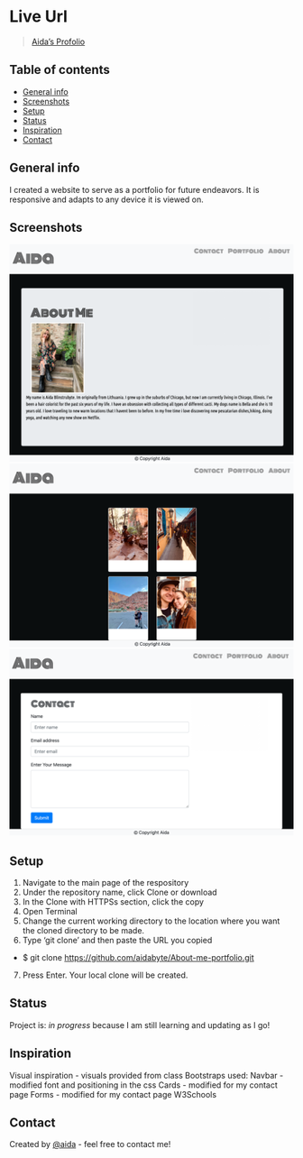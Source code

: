 # Live Url
> [Aida’s Profolio](https://aidabyte.github.io/About-me-portfolio/)

## Table of contents
* [General info](#general-info)
* [Screenshots](#screenshots)
* [Setup](#setup)
* [Status](#status)
* [Inspiration](#inspiration)
* [Contact](#contact)

## General info
I created a website to serve as a portfolio for future endeavors. It is responsive and adapts to any device it is viewed on.

## Screenshots
![Example screenshot](Images/aboutme.png)
![Example screenshot](Images/portfolio.png)
![Example screenshot](Images/contact.png)

## Setup

1. Navigate to the main page of the respository
2. Under the repository name, click Clone or download
3. In the Clone with HTTPSs section, click the copy
4. Open Terminal
5. Change the current working directory to the location where you want the cloned directory to be made.
6. Type ‘git clone’ and then paste the URL you copied
- $ git clone https://github.com/aidabyte/About-me-portfolio.git
7. Press Enter. Your local clone will be created.



## Status
Project is: _in progress_ because I am still learning and updating as I go!

## Inspiration
Visual inspiration - visuals provided from class
Bootstraps used:
Navbar - modified font and positioning in the css
Cards - modified for my contact page
Forms - modified for my contact page
W3Schools

## Contact
Created by [@aida](https://github.com/aidabyte) - feel free to contact me!
